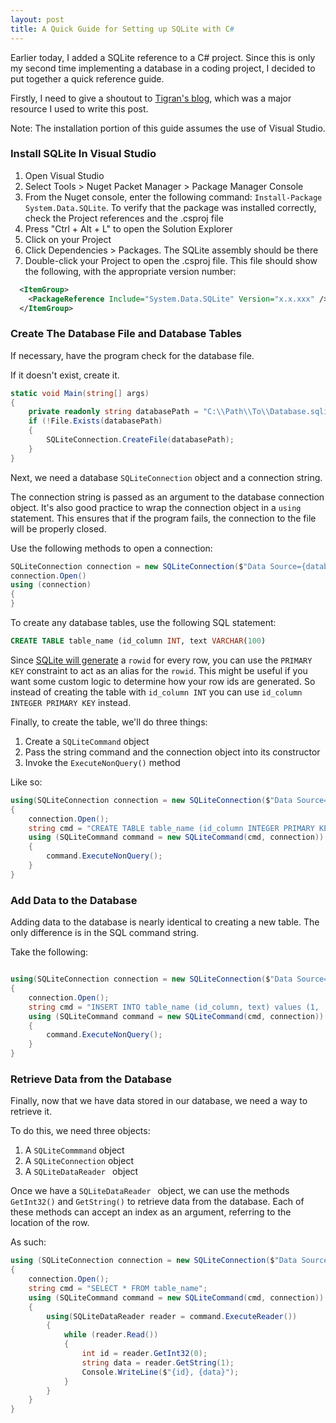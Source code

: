 ```yaml
---
layout: post
title: A Quick Guide for Setting up SQLite with C#
---
```


Earlier today, I added a SQLite reference to a C# project. Since this is only my second time implementing a database in a coding project, I decided to put together a quick reference guide.

Firstly, I need to give a shoutout to [Tigran's blog](https://web.archive.org/web/20190910153157/http://blog.tigrangasparian.com/2012/02/09/getting-started-with-sqlite-in-c-part-one/), which was a major resource I used to write this post.

Note: The installation portion of this guide assumes the use of Visual Studio. 

### Install SQLite In Visual Studio

1. Open Visual Studio
2. Select Tools > Nuget Packet Manager > Package Manager Console
3. From the Nuget console, enter the following command: `Install-Package System.Data.SQLite`. To verify that the package was installed correctly, check the Project references and the .csproj file 
4. Press "Ctrl + Alt + L" to open the Solution Explorer
5. Click on your Project
6. Click Dependencies > Packages. The SQLite assembly should be there
7. Double-click your Project to open the .csproj file. This file should show the following, with the appropriate version number:

```xml
  <ItemGroup>
    <PackageReference Include="System.Data.SQLite" Version="x.x.xxx" />
  </ItemGroup>
```

### Create The Database File and Database Tables

If necessary, have the program check for the database file. 

If it doesn't exist, create it.

```cs
static void Main(string[] args)
{
    private readonly string databasePath = "C:\\Path\\To\\Database.sqlite";
    if (!File.Exists(databasePath)
    {
        SQLiteConnection.CreateFile(databasePath);
    }
}  
```

Next, we need a database `SQLiteConnection` object and a connection string.

The connection string is passed as an argument to the database connection object. It's also good practice to wrap the connection object in a `using` statement. This ensures that if the program fails, the connection to the file will be properly closed.

Use the following methods to open a connection:

```cs
SQLiteConnection connection = new SQLiteConnection($"Data Source={databasePath};Version=3;");
connection.Open()
using (connection)
{
}
```

To create any database tables, use the following SQL statement:
```sql
CREATE TABLE table_name (id_column INT, text VARCHAR(100)
```

Since [SQLite will generate](https://www.sqlitetutorial.net/sqlite-create-table/) a `rowid` for every row, you can use the `PRIMARY KEY` constraint to act as an alias for the `rowid`. This might be useful if you want some custom logic to determine how your row ids are generated. So instead of creating the table with  `id_column INT` you can use `id_column INTEGER PRIMARY KEY` instead. 

Finally, to create the table, we'll do three things:
1. Create a `SQLiteCommand` object
2. Pass the string command and the connection object into its constructor
3. Invoke the `ExecuteNonQuery()` method

Like so:

```cs
using(SQLiteConnection connection = new SQLiteConnection($"Data Source={databasePath};Version=3;"))
{
    connection.Open();
    string cmd = "CREATE TABLE table_name (id_column INTEGER PRIMARY KEY, text VARCHAR(100))";
    using (SQLiteCommand command = new SQLiteCommand(cmd, connection))
    {
        command.ExecuteNonQuery();
    }
}
```

### Add Data to the Database

Adding data to the database is nearly identical to creating a new table. The only difference is in the SQL command string. 

Take the following:

```cs

using(SQLiteConnection connection = new SQLiteConnection($"Data Source={databasePath};Version=3;"))
{
    connection.Open();
    string cmd = "INSERT INTO table_name (id_column, text) values (1, 'data')";
    using (SQLiteCommand command = new SQLiteCommand(cmd, connection))
    {
        command.ExecuteNonQuery();
    }
}
```

### Retrieve Data from the Database

Finally, now that we have data stored in our database, we need a way to retrieve it. 

To do this, we need three objects: 
1. A `SQLiteCommmand` object 
2. A `SQLiteConnection` object
3. A `SQLiteDataReader ` object

Once we have a `SQLiteDataReader ` object, we can use the methods `GetInt32()` and `GetString()` to retrieve data from the database. Each of these methods can accept an index as an argument, referring to the location of the row.

As such:

```cs
using (SQLiteConnection connection = new SQLiteConnection($"Data Source={databasePath};Version=3;"))
{
    connection.Open();
    string cmd = "SELECT * FROM table_name";
    using (SQLiteCommand command = new SQLiteCommand(cmd, connection))
    {
        using(SQLiteDataReader reader = command.ExecuteReader())
        {
            while (reader.Read())
            {
                int id = reader.GetInt32(0);
                string data = reader.GetString(1);
                Console.WriteLine($"{id}, {data}");
            }
        }
    }
}
```
